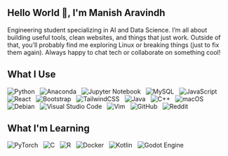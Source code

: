 ## Hello World 👋, I'm Manish Aravindh

Engineering student specializing in AI and Data Science. I’m all about building useful tools, clean websites, and things that just work. Outside of that, you’ll probably find me exploring Linux or breaking things (just to fix them again). Always happy to chat tech or collaborate on something cool!

<!-- I'm a student majoring in AI and Data Science, with a passion for coding that began when I was 12. What started as a childhood curiosity has grown into a career path I'm genuinely excited about. I enjoy building websites, mobile apps, and games - basically anything that brings ideas to life through code.

In my free time, you'll find me building fun little projects or exploring different Linux distributions. I'm a bit of a system tinkering enthusiast who loves understanding how things work under the hood.

I'm always eager to connect with fellow developers and tech enthusiasts. Whether you're a friend, colleague, or potential collaborator, I'd love to chat about technology and share ideas. Feel free to reach out! -->

<!-- Student with a passion for AI/ML, Web, Apps, and Games development. I build clean, user-focused web experiences and love exploring Linux distros and system tinkering. Always learning, always evolving. As a curious and ever-learning individual, I'm always open to discussing these fascinating fields with other developers. Let's connect! -->

<!-- Front End Developer who's also diving into AI/ML. I love creating user-friendly web experiences and constantly improving my skills. Currently exploring the fascinating world of Artificial Intelligence and Machine Learning. As a curious and ever-learning individual, I'm always open to discussing these fascinating fields with other developers. Let's connect! -->

## What I Use
<!-- ```
.py .js .java .cpp .html .css .sass
  ``` -->
![Python](https://img.shields.io/badge/python-3670A0?style=for-the-badge&logo=python&logoColor=ffdd54) &nbsp;
![Anaconda](https://img.shields.io/badge/Anaconda-%2344A833.svg?style=for-the-badge&logo=anaconda&logoColor=white) &nbsp;
![Jupyter Notebook](https://img.shields.io/badge/jupyter-%23FA0F00.svg?style=for-the-badge&logo=jupyter&logoColor=white) &nbsp;
![MySQL](https://img.shields.io/badge/mysql-4479A1.svg?style=for-the-badge&logo=mysql&logoColor=white) &nbsp;
![JavaScript](https://img.shields.io/badge/javascript-%23323330.svg?style=for-the-badge&logo=javascript&logoColor=%23F7DF1E) &nbsp;
![React](https://img.shields.io/badge/react-%2320232a.svg?style=for-the-badge&logo=react&logoColor=%2361DAFB) &nbsp;
![Bootstrap](https://img.shields.io/badge/bootstrap-%238511FA.svg?style=for-the-badge&logo=bootstrap&logoColor=white) &nbsp;
![TailwindCSS](https://img.shields.io/badge/tailwindcss-%2338B2AC.svg?style=for-the-badge&logo=tailwind-css&logoColor=white) &nbsp;
![Java](https://img.shields.io/badge/java-%23ED8B00.svg?style=for-the-badge&logo=openjdk&logoColor=white) &nbsp;
![C++](https://img.shields.io/badge/c++-%2300599C.svg?style=for-the-badge&logo=c%2B%2B&logoColor=white) &nbsp;
![macOS](https://img.shields.io/badge/mac%20os-000000?style=for-the-badge&logo=macos&logoColor=F0F0F0) &nbsp;
![Debian](https://img.shields.io/badge/Debian-D70A53?style=for-the-badge&logo=debian&logoColor=white) &nbsp;
![Visual Studio Code](https://img.shields.io/badge/Visual%20Studio%20Code-0078d7.svg?style=for-the-badge&logo=visual-studio-code&logoColor=white) &nbsp;
![Vim](https://img.shields.io/badge/VIM-%2311AB00.svg?style=for-the-badge&logo=vim&logoColor=white) &nbsp;
![GitHub](https://img.shields.io/badge/github-%23121011.svg?style=for-the-badge&logo=github&logoColor=white) &nbsp;
![Reddit](https://img.shields.io/badge/Reddit-FF4500?style=for-the-badge&logo=reddit&logoColor=white) &nbsp;

<!-- ![HTML5](https://img.shields.io/badge/html5-%23E34F26.svg?style=for-the-badge&logo=html5&logoColor=white) &nbsp;
![CSS3](https://img.shields.io/badge/css3-%231572B6.svg?style=for-the-badge&logo=css3&logoColor=white) &nbsp;

## What I Use

![ChatGPT](https://img.shields.io/badge/chatGPT-74aa9c?style=for-the-badge&logo=openai&logoColor=white) &nbsp;
![Claude AI](https://img.shields.io/badge/claude%20ai-FF7139?style=for-the-badge&logo=anthropic&logoColor=white) &nbsp;
![Perplexity](https://img.shields.io/badge/perplexity-000000?style=for-the-badge&logo=perplexity&logoColor=088F8F) &nbsp;
![Stack Overflow](https://img.shields.io/badge/-Stackoverflow-FE7A16?style=for-the-badge&logo=stack-overflow&logoColor=white) &nbsp; -->


## What I'm Learning
![PyTorch](https://img.shields.io/badge/PyTorch-%23EE4C2C.svg?style=for-the-badge&logo=PyTorch&logoColor=white) &nbsp;
![C](https://img.shields.io/badge/c-%2300599C.svg?style=for-the-badge&logo=c&logoColor=white) &nbsp;
![R](https://img.shields.io/badge/r-%23276DC3.svg?style=for-the-badge&logo=r&logoColor=white) &nbsp;
![Docker](https://img.shields.io/badge/docker-%230db7ed.svg?style=for-the-badge&logo=docker&logoColor=white) &nbsp;
![Kotlin](https://img.shields.io/badge/kotlin-%237F52FF.svg?style=for-the-badge&logo=kotlin&logoColor=white) &nbsp;
![Godot Engine](https://img.shields.io/badge/GODOT-%23FFFFFF.svg?style=for-the-badge&logo=godot-engine) &nbsp;


<!-- ![C#](https://img.shields.io/badge/c%23-%23239120.svg?style=for-the-badge&logo=csharp&logoColor=white) &nbsp;
![GDScript](https://img.shields.io/badge/GDScript-%2374267B.svg?style=for-the-badge&logo=godotengine&logoColor=white) &nbsp;
![Rust](https://img.shields.io/badge/rust-%23000000.svg?style=for-the-badge&logo=rust&logoColor=white) &nbsp;
![Ruby](https://img.shields.io/badge/ruby-%23CC342D.svg?style=for-the-badge&logo=ruby&logoColor=white) &nbsp; -->

<!-- ![Linux](https://img.shields.io/badge/Linux-FCC624?style=for-the-badge&logo=linux&logoColor=black) &nbsp; -->
<!-- ![Windows](https://img.shields.io/badge/Windows-0078D6?style=for-the-badge&logo=windows&logoColor=white) &nbsp; -->
<!-- ![Arc](https://img.shields.io/badge/Arc-000000?style=for-the-badge&logo=arc&logoColor=white) &nbsp;
![Firefox](https://img.shields.io/badge/Firefox-FF7139?style=for-the-badge&logo=Firefox-Browser&logoColor=white) &nbsp;
![YouTube](https://img.shields.io/badge/YouTube-%23FF0000.svg?style=for-the-badge&logo=YouTube&logoColor=white) &nbsp;
![Spotify](https://img.shields.io/badge/Spotify-1ED760?style=for-the-badge&logo=spotify&logoColor=white) &nbsp;
![Notion](https://img.shields.io/badge/Notion-%23000000.svg?style=for-the-badge&logo=notion&logoColor=white) &nbsp; -->

<!--- ## How to reach me:

<div display="flex">
  <a href="https://www.linkedin.com/in/manish-aravindh-a56154334/">
    <img src="https://img.shields.io/badge/linkedin-%230077B5.svg?style=for-the-badge&logo=linkedin&logoColor=white" alt="LinkedIn"/>
  </a>&nbsp;
  <a href="https://www.reddit.com/user/NoWar3289/">
    <img src="https://img.shields.io/badge/Reddit-FF4500?style=for-the-badge&logo=reddit&logoColor=white" alt="Reddit"/>
  </a>&nbsp;
  <a href="https://www.instagram.com/nowar3289/">
    <img src="https://img.shields.io/badge/Instagram-%23E4405F.svg?style=for-the-badge&logo=Instagram&logoColor=white" alt="Instagram"/>
  </a> 
</div> -->


<!--
**ManishEmpire2007/ManishEmpire2007** is a ✨ _special_ ✨ repository because its `README.md` (this file) appears on your GitHub profile.

Here are some ideas to get you started:

- 🔭 I’m currently working on ...
- 🌱 I’m currently learning ...
- 👯 I’m looking to collaborate on ...
- 🤔 I’m looking for help with ...
- 💬 Ask me about ...
- 📫 How to reach me: ...
- 😄 Pronouns: ...
- ⚡ Fun fact: ...
-->
